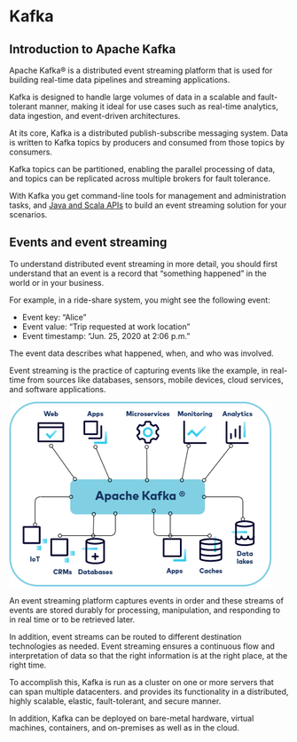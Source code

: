 # Kafka

## Introduction to Apache Kafka


Apache Kafka® is a distributed event streaming platform that is used for building real-time data pipelines and streaming applications. 

Kafka is designed to handle large volumes of data in a scalable and fault-tolerant manner, making it ideal for use cases such as real-time analytics, data ingestion, and event-driven architectures.

At its core, Kafka is a distributed publish-subscribe messaging system. Data is written to Kafka topics by producers and consumed from those topics by consumers. 

Kafka topics can be partitioned, enabling the parallel processing of data, and topics can be replicated across multiple brokers for fault tolerance.

With Kafka you get command-line tools for management and administration tasks, and [Java and Scala APIs](https://docs.confluent.io/kafka/kafka-apis.html#kafka-apis) to build an event streaming solution for your scenarios.


## Events and event streaming

To understand distributed event streaming in more detail, you should first understand that an event is a record that “something happened” in the world or in your business. 

For example, in a ride-share system, you might see the following event:

- Event key: “Alice”
- Event value: “Trip requested at work location”
- Event timestamp: “Jun. 25, 2020 at 2:06 p.m.”

The event data describes what happened, when, and who was involved. 

Event streaming is the practice of capturing events like the example, in real-time from sources like databases, sensors, mobile devices, cloud services, and software applications.


![alt text](../Images/kafka-intro.png)

An event streaming platform captures events in order and these streams of events are stored durably for processing, manipulation, and responding to in real time or to be retrieved later. 

In addition, event streams can be routed to different destination technologies as needed. Event streaming ensures a continuous flow and interpretation of data so that the right information is at the right place, at the right time.

To accomplish this, Kafka is run as a cluster on one or more servers that can span multiple datacenters. and provides its functionality in a distributed, highly scalable, elastic, fault-tolerant, and secure manner. 

In addition, Kafka can be deployed on bare-metal hardware, virtual machines, containers, and on-premises as well as in the cloud.